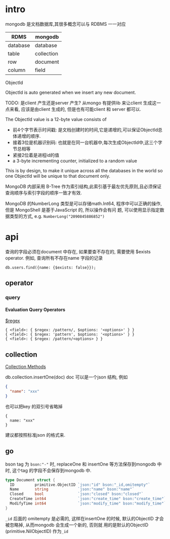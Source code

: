 # intro
mongodb 是文档数据库,其很多概念可以与 RDBMS 一一对应

| RDMS     | mongodb    |
| ---      | ---        |
| database | database   |
| table    | collection |
| row      | document   |
| column   | field      |

ObjectId

ObjectId is auto generated when we insert any new document.

TODO: 是client 产生还是server 产生?
从mongo 有提供lib 来让client 生成这一点来看, 应该是由client 生成的, 但是也有可能client 和 server 都可以.

The ObjectId value is a 12-byte value consists of

- 前4个字节表示时间戳: 是文档创建时的时间,它是递增的,可以保证ObjectId总体递增的顺序.
- 接着3位是机器识别码: 也就是在同一台机器中,每次生成ObjectId中,这三个字节总相等
- 紧接2位着是进程id的值
- a 3-byte incrementing counter, initialized to a random value

This is by design, to make it unique across all the databases in the world so one ObjectId will be unique to that
document only.

MongoDB 内部采用 B-Tree 作为索引结构,此索引基于最左优先原则,且必须保证查询顺序与索引字段的顺序一致才有效.

MongoDB 的NumberLong 类型是可以存储math.Int64, 程序中可以正确的操作, 但是 MongoShell 是基于JavaScript 的, 所以操作会有问
题, 可以使用显示指定数据类型的方式, e.g. `NumberLong("2090845886852")`

# api
查询的字段必须在document 中存在, 如果要查不存在的, 需要使用 $exists operator.
例如, 查询所有不存在name 字段的记录
```mongodb
db.users.find({name: {$exists: false}});
```

## operator
### query
#### Evaluation Query Operators
[$regex](https://docs.mongodb.com/manual/reference/operator/query/regex/)
```mongodb
{ <field>: { $regex: /pattern/, $options: '<options>' } }
{ <field>: { $regex: 'pattern', $options: '<options>' } }
{ <field>: { $regex: /pattern/<options> } }
```

## collection
[Collection Methods](https://docs.mongodb.com/manual/reference/method/js-collection/)

db.collection.insertOne(doc)
doc 可以是一个json 结构, 例如
```json
{
  "name": "xxx"
}
```
也可以把key 的双引号省略掉
```
{
  name: "xxx"
}
```
建议都按照标准json 的格式来.

## go
bson tag 为 `bson:"-"` 时, replaceOne 和 insertOne 等方法保存到mongodb 中时, 这个tag 的字段不会保存到mongodb 中.

```go
type Document struct {
  ID         primitive.ObjectID `json:"id" bson:"_id,omitempty"`
  Name       string             `json:"name" bson:"name"`
  Closed     bool               `json:"closed" bson:"closed"`
  CreateTime int64              `json:"create_time" bson:"create_time"`
  ModifyTime int64              `json:"modify_time" bson:"modify_time"`
}
```
`_id` 后面的 omitempty 是必需的, 这样在insertOne 的时候, 默认的ObjectID 才会被忽略掉, 从而mongodb 会生成一个新的, 否则就
用的是默认的ObjectID (primitive.NilObjectID) 作为`_id`

